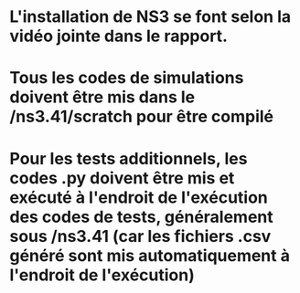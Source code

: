 # L'installation de NS3 se font selon la vidéo jointe dans le rapport.
# Tous les codes de simulations doivent être mis dans le /ns3.41/scratch pour être compilé
# Pour les tests additionnels, les codes .py doivent être mis et exécuté à l'endroit de l'exécution des codes de tests, généralement sous /ns3.41 (car les fichiers .csv généré sont mis automatiquement à l'endroit de l'exécution)